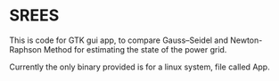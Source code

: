# SREES
This is code for GTK gui app, to compare Gauss–Seidel and Newton-Raphson Method for estimating the state of the power grid. 

Currently the only binary provided is for a linux system, file called App.
